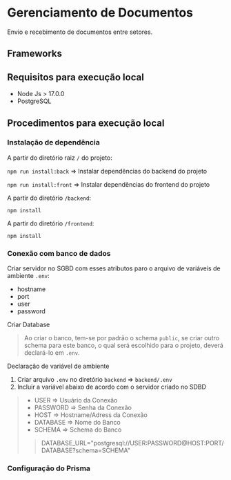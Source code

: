# Gerenciamento de Documentos

Envio e recebimento de documentos entre setores.

## Frameworks 

## Requisitos para execução local
- Node Js > 17.0.0
- PostgreSQL

## Procedimentos para execução local

### Instalação de dependência

A partir do diretório raiz ```/``` do projeto:

```npm run install:back``` => Instalar dependências do backend do projeto

```npm run install:front``` => Instalar dependências do frontend do projeto

A partir do diretório ```/backend```:

```npm install```

A partir do diretório ```/frontend```:

```npm install```

### Conexão com banco de dados

Criar servidor no SGBD com esses atributos paro o arquivo de variáveis de ambiente ```.env```:

- hostname
- port
- user
- password

Criar Database 

> Ao criar o banco, tem-se por padrão o schema ```public```, se criar outro schema para este banco, o qual será escolhido para o projeto, deverá declará-lo em ```.env```.

Declaração de variável de ambiente

1. Criar arquivo ```.env``` no diretório ```backend``` => ```backend/.env```
2. Incluir a variável abaixo de acordo com o servidor criado no SDBD
  > - USER => Usuário da Conexão
  > - PASSWORD => Senha da Conexão
  > - HOST => Hostname/Adress da Conexão
  > - DATABASE => Nome do Banco
  > - SCHEMA => Schema do Banco
  >> DATABASE_URL="postgresql://USER:PASSWORD@HOST:PORT/DATABASE?schema=SCHEMA"

### Configuração do Prisma










  

